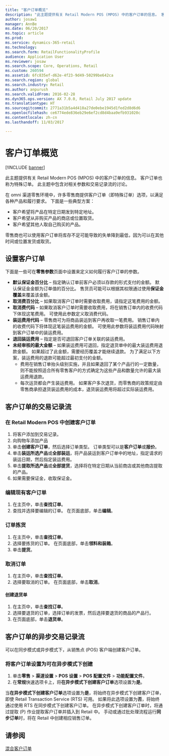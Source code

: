 ```yaml
---
title: "客户订单概览"
description: "此主题提供有关 Retail Modern POS (MPOS) 中的客户订单的信息。 客户订单也称为特殊订单。 此主题中包含对相关参数和交易记录流的讨论。"
author: josaw1
manager: AnnBe
ms.date: 06/20/2017
ms.topic: article
ms.prod: 
ms.service: dynamics-365-retail
ms.technology: 
ms.search.form: RetailFunctionalityProfile
audience: Application User
ms.reviewer: josaw
ms.search.scope: Core, Operations, Retail
ms.custom: 260594
ms.assetid: 6fc835ef-d62e-4f23-9d49-50299be642ca
ms.search.region: global
ms.search.industry: Retail
ms.author: anpurush
ms.search.validFrom: 2016-02-28
ms.dyn365.ops.version: AX 7.0.0, Retail July 2017 update
ms.translationtype: HT
ms.sourcegitcommit: 2771a31b5a4d418a27de0ebe1945d1fed2d8d6d6
ms.openlocfilehash: ce6774ede836eb29e6ef2cd8d4baa9efb931020c
ms.contentlocale: zh-cn
ms.lasthandoff: 11/03/2017

---
```


# <a name="customer-orders-overview"></a>客户订单概览

[!INCLUDE [banner](includes/banner.md)]

此主题提供有关 Retail Modern POS (MPOS) 中的客户订单的信息。 客户订单也称为特殊订单。 此主题中包含对相关参数和交易记录流的讨论。

在 omni 渠道零售环境中，许多零售商提供客户订单（即特殊订单）选项，以满足各种产品和履行要求。 下面是一些典型方案：

-   客户希望将产品在特定日期发到特定地址。
-   客户希望从非购买产品的商店或位置取货。
-   客户希望其他人取自己购买的产品。

零售商也可以使用客户订单将库存不足可能导致的失单降到最低，因为可以在其他时间或位置发货或取货。

## <a name="set-up-customer-orders"></a>设置客户订单
下面是一些可在**零售参数**页面中设置来定义如何履行客户订单的参数。

-   **默认保证金百分比** – 指定确认订单前客户必须以存款的形式支付的金额。 默认保证金金额为订单值的百分比。 售货员可能可以根据其权限通过使用**保证金覆盖**来覆盖该金额。
-   **取消费百分比** – 如果取消客户订单时需要收取费用，请指定这笔费用的金额。
-   **取消费代码** – 如果取消客户订单时需要收取费用，将在销售订单内的收费代码下体现这笔费用。 可使用此参数定义取消费代码。
-   **装运费用代码** – 零售商可为将商品装运到客户再收取一笔费用。 销售订单内的收费代码下将体现这笔装运费用的金额。 可使用此参数将装运费用代码映射到客户订单中的装运费用。
-   **退回装运费用** – 指定是否可退回客户订单关联的装运费用。
-   **未经审核的最大金额** – 如果装运费用可退回，指定退货单中的最大装运费用退款金额。 如果超过了此金额，需要经历覆盖才能继续退款。 为了满足以下方案，装运费用的退款可能超过最初支付的金额。
    -   费用在销售订单抬头级别实施，并且如果退回了某个产品行的一定数量，则不能按照适合所有零售客户的方式确定为这些产品和数量允许的最大装运费用退款。
    -   每次运货都会产生装运费用。 如果客户多次退货，而零售商的政策规定由零售商承担退货装运费用的成本，退货装运费用将超过实际装运费用。

## <a name="transaction-flow-for-customer-orders"></a>客户订单的交易记录流
### <a name="create-a-customer-order-in-retail-modern-pos"></a>在 Retail Modern POS 中创建客户订单

1.  将客户添加到交易记录。
2.  向购物车添加产品
3.  单击**创建客户订单**，然后选择订单类型。 订单类型可以是**客户订单**或**报价**。
4.  单击**装运所选产品**或**全部装运**，将产品装运到客户订单中的地址，指定请求的装运日期，然后指定装运费用。
5.  单击**提取所选产品**或**全部提货**，选择将在特定日期从当前商店或其他商店提取的产品。
6.  如果需要保证金，收取保证金。

### <a name="edit-an-existing-customer-order"></a>编辑现有客户订单

1.  在主页中，单击**查找订单**。
2.  查找并选择要编辑的订单。 在页面底部，单击**编辑**。

### <a name="pick-up-an-order"></a>订单拣货

1.  在主页中，单击**查找订单**。
2.  选择要拣货的订单。 在页面底部，单击**领料和装箱**。
3.  单击**提货**。

### <a name="cancel-an-order"></a>取消订单

1.  在主页中，单击**查找订单**。
2.  选择要取消的订单。 在页面底部，单击**取消**。

#### <a name="create-a-return-order"></a>创建退货单

1.  在主页中，单击**查找订单**。
2.  选择要退货的订单，选择订单的发票，然后选择要退货的商品的产品行。
3.  在页面底部，单击**退货单**。

## <a name="asynchronous-transaction-flow-for-customer-orders"></a>客户订单的异步交易记录流
可以在同步模式或异步模式下，从销售点 (POS) 客户端创建客户订单。

### <a name="enable-customer-orders-to-be-created-in-asynchronous-mode"></a>将客户订单设置为可在异步模式下创建

1.  单击**零售** &gt; **渠道设置** &gt; **POS 设置** &gt; **POS 配置文件** &gt; **功能配置文件**。
2.  在**常规**快速选项卡上，将**在异步模式下创建客户订单**选项设置为**是**。

当**在异步模式下创建客户订单**选项设置为**是**，将始终在异步模式下创建客户订单，即使 Retail Transaction Service (RTS) 可用。 如果将此选项设置为**否**，将始终通过使用 RTS 在同步模式下创建客户订单。 在异步模式下创建客户订单时，将通过提取 (P) 作业提取客户订单并插入到 Retail 中。 手动或通过批处理流程运行**同步订单**时，将在 Retail 中创建相应销售订单。

<a name="see-also"></a>请参阅
--------

[混合客户订单](hybrid-customer-orders.md)




